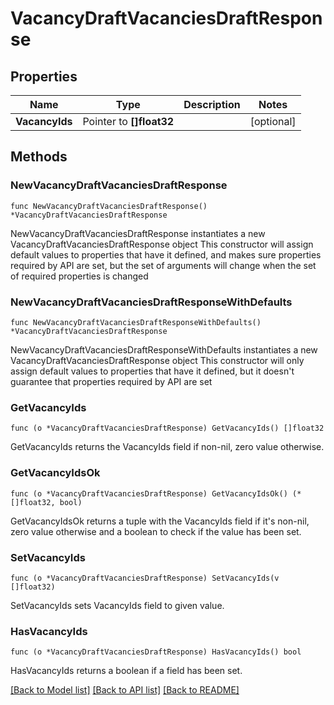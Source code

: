 # VacancyDraftVacanciesDraftResponse

## Properties

Name | Type | Description | Notes
------------ | ------------- | ------------- | -------------
**VacancyIds** | Pointer to **[]float32** |  | [optional] 

## Methods

### NewVacancyDraftVacanciesDraftResponse

`func NewVacancyDraftVacanciesDraftResponse() *VacancyDraftVacanciesDraftResponse`

NewVacancyDraftVacanciesDraftResponse instantiates a new VacancyDraftVacanciesDraftResponse object
This constructor will assign default values to properties that have it defined,
and makes sure properties required by API are set, but the set of arguments
will change when the set of required properties is changed

### NewVacancyDraftVacanciesDraftResponseWithDefaults

`func NewVacancyDraftVacanciesDraftResponseWithDefaults() *VacancyDraftVacanciesDraftResponse`

NewVacancyDraftVacanciesDraftResponseWithDefaults instantiates a new VacancyDraftVacanciesDraftResponse object
This constructor will only assign default values to properties that have it defined,
but it doesn't guarantee that properties required by API are set

### GetVacancyIds

`func (o *VacancyDraftVacanciesDraftResponse) GetVacancyIds() []float32`

GetVacancyIds returns the VacancyIds field if non-nil, zero value otherwise.

### GetVacancyIdsOk

`func (o *VacancyDraftVacanciesDraftResponse) GetVacancyIdsOk() (*[]float32, bool)`

GetVacancyIdsOk returns a tuple with the VacancyIds field if it's non-nil, zero value otherwise
and a boolean to check if the value has been set.

### SetVacancyIds

`func (o *VacancyDraftVacanciesDraftResponse) SetVacancyIds(v []float32)`

SetVacancyIds sets VacancyIds field to given value.

### HasVacancyIds

`func (o *VacancyDraftVacanciesDraftResponse) HasVacancyIds() bool`

HasVacancyIds returns a boolean if a field has been set.


[[Back to Model list]](../README.md#documentation-for-models) [[Back to API list]](../README.md#documentation-for-api-endpoints) [[Back to README]](../README.md)


